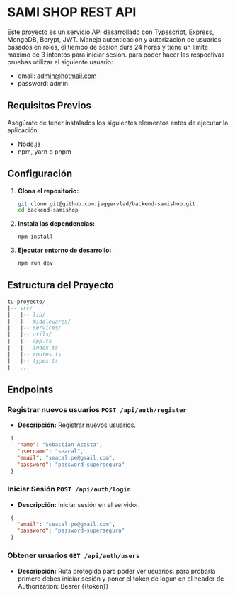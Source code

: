 # SAMI SHOP REST API

Este proyecto es un servicio API desarrollado con Typescript, Express, MongoDB, Bcrypt, JWT. Maneja autenticación y autorización
de usuarios basados en roles, el tiempo de sesion dura 24 horas y tiene un limite maximo de 3 intentos para iniciar sesion. para poder
hacer las respectivas pruebas utilizar el siguiente usuario:

  - email: admin@hotmail.com
  - password: admin

## Requisitos Previos

Asegúrate de tener instalados los siguientes elementos antes de ejecutar la aplicación:

- Node.js
- npm, yarn o pnpm

## Configuración

1. **Clona el repositorio:**

   ```bash
   git clone git@github.com:jaggervlad/backend-samishop.git
   cd backend-samishop
   ```

2. **Instala las dependencias:**
   ```bash
   npm install
   ```

4. **Ejecutar entorno de desarrollo:**
   ```bash
   npm run dev
   ```

## Estructura del Proyecto
```sql
tu-proyecto/
|-- src/
|   |-- lib/
|   |-- middlewares/
|   |-- services/
|   |-- utils/
|   |-- app.ts
|   |-- index.ts
|   |-- routes.ts
|   |-- types.ts
|-- ...
```

## Endpoints

### Registrar nuevos usuarios  `POST /api/auth/register`
- **Descripción:** Registrar nuevos usuarios.

 ```json
  {
    "name": "Sebastian Acosta",
    "username": "seacal",
    "email": "seacal.pe@gmail.com",
    "password": "password-supersegura"
  }
  ```

### Iniciar Sesión  `POST /api/auth/login`
- **Descripción:** Iniciar sesión en el servidor.

 ```json
  {
    "email": "seacal.pe@gmail.com",
    "password": "password-supersegura"
  }
  ```

### Obtener uruarios  `GET /api/auth/users`
- **Descripción:** Ruta protegida para poder ver usuarios. para probarla primero debes iniciar sesión y poner el token de logun en el header de Authorization: Bearer {{token}}


